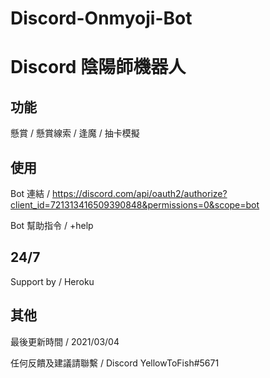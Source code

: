 # Discord-Onmyoji-Bot

# Discord 陰陽師機器人

## 功能

懸賞 / 懸賞線索 / 逢魔 / 抽卡模擬

## 使用

Bot 連結 / https://discord.com/api/oauth2/authorize?client_id=721313416509390848&permissions=0&scope=bot

Bot 幫助指令 / +help

## 24/7

Support by / Heroku

## 其他

最後更新時間 / 2021/03/04

任何反饋及建議請聯繫 / Discord YellowToFish#5671
